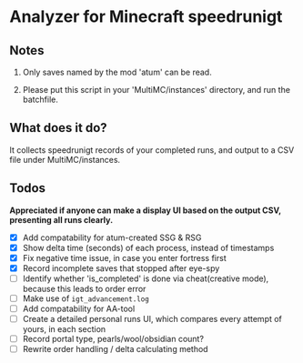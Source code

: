 # Analyzer for Minecraft speedrunigt

## Notes

1. Only saves named by the mod 'atum' can be read.

2. Please put this script in your 'MultiMC/instances' directory, and run the batchfile.

## What does it do?

It collects speedrunigt records of your completed runs, and output to a CSV file under MultiMC/instances.

## Todos

**Appreciated if anyone can make a display UI based on the output CSV, presenting all runs clearly.**

- [x] Add compatability for atum-created SSG & RSG
- [x] Show delta time (seconds) of each process, instead of timestamps
- [x] Fix negative time issue, in case you enter fortress first
- [x] Record incomplete saves that stopped after eye-spy
- [ ] Identify whether 'is_completed' is done via cheat(creative mode), because this leads to order error
- [ ] Make use of `igt_advancement.log`
- [ ] Add compatability for AA-tool
- [ ] Create a detailed personal runs UI, which compares every attempt of yours, in each section
- [ ] Record portal type, pearls/wool/obsidian count?
- [ ] Rewrite order handling / delta calculating method